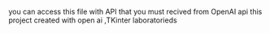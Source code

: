 you can access this file with API that you must recived from OpenAI api 
this project created with open ai ,TKinter laboratorieds
